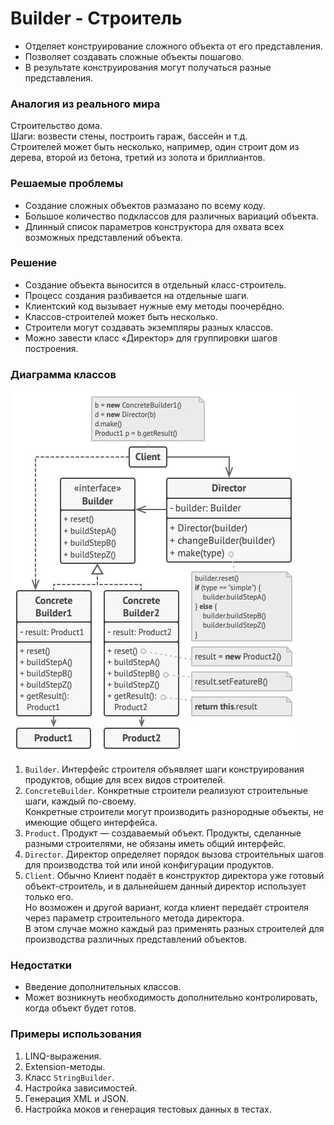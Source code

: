 ﻿# Builder - Строитель
* Отделяет конструирование сложного объекта от его представления.
* Позволяет создавать сложные объекты пошагово.
* В результате конструирования могут получаться разные представления.

### Аналогия из реального мира
Строительство дома.  
Шаги: возвести стены, построить гараж, бассейн и т.д.  
Строителей может быть несколько, например, один строит дом из дерева, второй из бетона, третий из золота и бриллиантов. 

### Решаемые проблемы
* Создание сложных объектов размазано по всему коду.
* Большое количество подклассов для различных вариаций объекта.
* Длинный список параметров конструктора для охвата всех возможных представлений объекта.

### Решение
* Создание объекта выносится в отдельный класс-строитель.
* Процесс создания разбивается на отдельные шаги.
* Клиентский код вызывает нужные ему методы поочерёдно.
* Классов-строителей может быть несколько.
* Строители могут создавать экземпляры разных классов.
* Можно завести класс «Директор» для группировки шагов построения.

### Диаграмма классов
![Class diagram](Builder.jpg)
1. `Builder`. Интерфейс строителя объявляет шаги конструирования продуктов, общие для всех видов строителей.
2. `ConcreteBuilder`. Конкретные строители реализуют строительные шаги, каждый по-своему.  
Конкретные строители могут производить разнородные объекты, не имеющие общего интерфейса.
3. `Product`. Продукт — создаваемый объект. Продукты, сделанные разными строителями, не обязаны иметь общий интерфейс.
4. `Director`. Директор определяет порядок вызова строительных шагов для производства той или иной конфигурации продуктов.
5. `Client`. Обычно Клиент подаёт в конструктор директора уже готовый объект-строитель, и в дальнейшем данный директор использует только его.  
Но возможен и другой вариант, когда клиент передаёт строителя через параметр строительного метода директора.  
В этом случае можно каждый раз применять разных строителей для производства различных представлений объектов.

### Недостатки
* Введение дополнительных классов.
* Может возникнуть необходимость дополнительно контролировать, когда объект будет готов.

### Примеры использования
1. LINQ-выражения.
2. Extension-методы.
3. Класс `StringBuilder`.
4. Настройка зависимостей.
5. Генерация XML и JSON.
6. Настройка моков и генерация тестовых данных в тестах.
